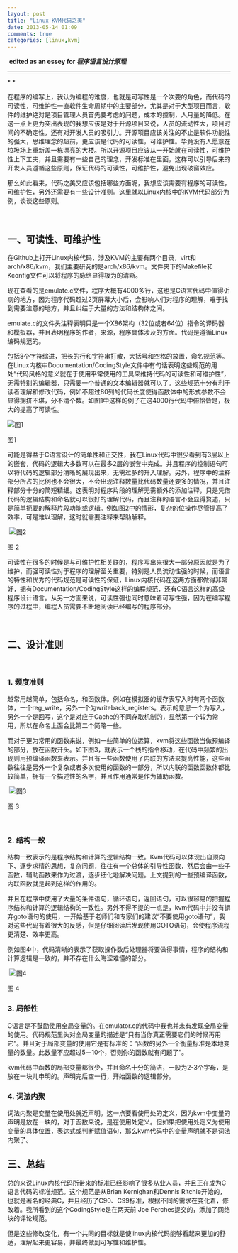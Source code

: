 ```yaml
---
layout: post
title: "Linux KVM代码之美"
date: 2013-05-14 01:09
comments: true
categories: [linux,kvm]
---
```


 **edited as an essey for *程序语言设计原理***

* * * * *

* *

在程序的编写上，我认为编程的难度，也就是可写性是一个次要的角色，而代码的可读性，可维护性一直软件生命周期中的主要部分，尤其是对于大型项目而言，软件的维护绝对是项目管理人员首先要考虑的问题，成本的控制，人月量的降低。在这一点上更为突出表现的我想应该是对于开源项目来说，人员的流动性大，项目时间的不确定性，还有对开发人员的吸引力。开源项目应该关注的不止是软件功能性的强大，思维理念的超前，更应该是代码的可读性，可维护性。毕竟没有人愿意在垃圾场上重新盖一栋漂亮的大楼。所以开源项目应该从一开始就在可读性，可维护性上下工夫，并且需要有一些自己的理念，开发标准在里面，这样可以引导后来的开发人员遵循这些原则，保证代码的可读性，可维护性，避免出现破窗效应。

那么如此看来，代码之美又应该包括哪些方面呢，我想应该需要有程序的可读性，可维护性，另外还需要有一些设计准则。这里就以Linux内核中的KVM代码部分为例，谈谈这些原则。

 

一、可读性、可维护性
--------------------

在Github上打开Linux内核代码，涉及KVM的主要有两个目录，virt和arch/x86/kvm，我们主要研究的是arch/x86/kvm。文件夹下的Makefile和Kconfig文件可以将程序的脉络显得极为的清晰。

现在查看的是emulate.c文件，程序大概有4000多行，这也是C语言代码中值得诟病的地方，因为程序代码超过2页屏幕大小后，会影响人们对程序的理解，难于找到需要注意的地方，并且纠结于大量的方法和结构体之间。

emulate.c的文件头注释表明只是一个X86架构（32位或者64位）指令的译码器和模拟器，并且表明程序的作者，来源，程序具体涉及的方面。代码是遵循Linux编码规范的。
<!--more-->
包括8个字符缩进，把长的行和字符串打散，大括号和空格的放置，命名规范等。在Linux内核中Documentation/CodingStyle文件中有句话表明这些规范的用处“代码风格的意义就在于使用平常使用的工具来维持代码的可读性和可维护性”，无需特别的编辑器，只需要一个普通的文本编辑器就可以了。这些规范十分有利于读者理解和修改代码，例如不超过80列的代码长度使得函数体中的形式参数不会显得拥挤不堪，分不清个数。如图1中这样的例子在这4000行代码中俯拾皆是，极大的提高了可读性。

![](http://i1113.photobucket.com/albums/k512/billowkiller/LinkSource/1.png "图1")

图1

可能是得益于C语言设计的简单性和正交性，我在Linux代码中很少看到有3层以上的嵌套，代码的逻辑大多数可以在最多2层的嵌套中完成。并且程序的控制语句可以将代码的逻辑部分清晰的展现出来，无需过多的升入理解。另外，程序中的注释部分所占的比例也不会很大，不会出现注释数量比代码数量还要多的情况，并且注释部分十分的简短精细。这表明对程序片段的理解无需额外的添加注释，只是凭借代码的逻辑结构和命名就可以很好的理解代码，而且注释的语言不会显得赘述，只是简单扼要的解释片段功能或逻辑。例如图2中的情形，复杂的位操作尽管提高了效率，可是难以理解，这时就需要注释来帮助解释。

 ![](http://i1113.photobucket.com/albums/k512/billowkiller/LinkSource/2.png "图2")

图 2

可读性在很多的时候是与可维护性相关联的，程序写出来很大一部分原因就是为了维护，而强可读性对于程序的理解至关重要，特别是人员流动性强的时候，而语言的特性和优秀的代码规范是可读性的保证，Linux内核代码在这两方面都做得非常好，拥有Documentation/CodingStyle这样的编程规范，还有C语言这样的高级程序设计语言。从另一方面来说，可读性强也同时意味着可写性强，因为在编写程序的过程中，编程人员需要不断地阅读已经编写的程序部分。

 

二、设计准则
------------

 

### 1. 频度准则

越常用越简单，包括命名，和函数体。例如在模拟器的缓存表写入时有两个函数体，一个reg\_write，另外一个为writeback\_registers。表示的意思一个为写入，另外一个是回写，这个是对应于Cache的不同存取机制的，显然第一个较为常用，所以在命名上面会比第二个简略一些。

而对于更为常用的函数来说，例如一些简单的位运算，kvm将这些函数当做预编译的部分，放在函数开头。如下图3，就表示一个栈的指令移动，在代码中频繁的出现则用预编译函数来表示。并且有一些函数使用了内联的方法来提高性能，这些函数往往是另外一个复杂或者多次使用的函数的一部分，所以内联的函数函数体都比较简单，拥有一个描述性的名字，并且作用通常是作为辅助函数。

 ![](http://i1113.photobucket.com/albums/k512/billowkiller/LinkSource/3.png "图3")

图 3

 

### 2. 结构一致

结构一致表示的是程序结构和计算的逻辑结构一致。Kvm代码可以体现出自顶向下、逐步求精的思想，复杂问题，往往有一个总体的引导性函数，然后会由一些子函数，辅助函数来作为过渡，逐步细化地解决问题。上文提到的一些预编译函数，内联函数就是起到这样的作用的。

并且在程序中使用了大量的条件语句，循环语句，返回语句，可以很容易的把握程序结构和计算的逻辑结构的一致性。另外不得不提的一点是，kvm代码中并没有摒弃goto语句的使用，一开始基于老师们和专家们的建议“不要使用goto语句”，我对这些代码有着很大的反感，但是仔细阅读后发现使用GOTO语句，会使程序流程更清楚、效率更高。

例如图4中，代码清晰的表示了获取操作数后处理器将要做得事情，程序的结构和计算逻辑是一致的，并不存在什么晦涩难懂的部分。

 ![](http://i1113.photobucket.com/albums/k512/billowkiller/LinkSource/4.png "图4")

图 4

### 3. 局部性

C语言是不鼓励使用全局变量的。在emulator.c的代码中我也并未有发现全局变量的使用。代码规范里头对全局变量的描述是“只有当你真正需要它们的时候再用它”。并且对于局部变量的使用它是有标准的：“函数的另外一个衡量标准是本地变量的数量。此数量不应超过5－10个，否则你的函数就有问题了”。

kvm代码中函数的局部变量都很少，并且命名十分的简洁，一般为2-3个字母，是放在一块儿申明的。声明完后空一行，开始函数的逻辑部分。

### 4. 词法内聚

词法内聚是变量在使用处就近声明。这一点要看使用处的定义，因为kvm中变量的声明是放在一块的，对于函数来说，是在使用处定义。但如果把使用处定义为使用变量的具体位置，表达式或判断赋值语句，那么kvm代码中的变量声明就不是词法内聚了。

三、总结
--------

总的来说Linux内核代码所带来的标准已经影响了很多从业人员，并且正在成为C语言代码的标准规范。这个规范是从Brian Kernighan和Dennis Ritchie开始的，也就是著名的经典C，并且经历了C90、C99标准，根据不同的需求在变化着，修改着。我所看到的这个CodingStyle是在两天前 Joe Perches提交的，添加了网络块的评论规范。

但是这些修改变化，有一个共同的目标就是使linux内核代码能够看起来更加的舒适，理解起来更容易，并最终做到可写性和维护性。

 

 

 
